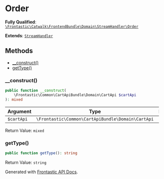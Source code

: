 #  Order

**Fully Qualified**: [`\Frontastic\Catwalk\FrontendBundle\Domain\StreamHandler\Order`](../../../../../src/php/FrontendBundle/Domain/StreamHandler/Order.php)

**Extends**: [`StreamHandler`](../StreamHandler.md)

## Methods

* [__construct()](#__construct)
* [getType()](#gettype)

### __construct()

```php
public function __construct(
    \Frontastic\Common\CartApiBundle\Domain\CartApi $cartApi
): mixed
```

Argument|Type|Default|Description
--------|----|-------|-----------
`$cartApi`|`\Frontastic\Common\CartApiBundle\Domain\CartApi`||

Return Value: `mixed`

### getType()

```php
public function getType(): string
```

Return Value: `string`

Generated with [Frontastic API Docs](https://github.com/FrontasticGmbH/apidocs).
